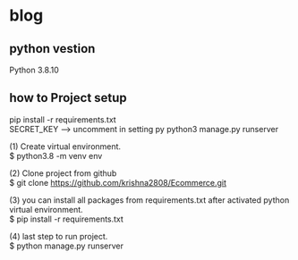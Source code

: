 # blog
## python vestion 
   Python 3.8.10

## how to Project setup

   pip install -r requirements.txt <br>
   SECRET_KEY  -->   uncomment in setting py
   python3 manage.py runserver
   
(1) Create virtual  environment. <br>
           $ python3.8 -m venv env

(2)  Clone project from github <br>
      $ git clone  https://github.com/krishna2808/Ecommerce.git 

(3)  you can install all packages from requirements.txt after activated python virtual environment. <br>
        $ pip install -r requirements.txt  

(4)  last step to run project. <br>
       $ python manage.py runserver 
